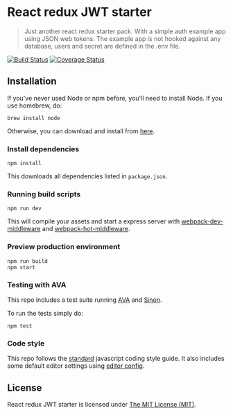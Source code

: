 React redux JWT starter
==================

> Just another react redux starter pack. With a simple auth example app using JSON web tokens.
> The example app is not hooked against any database, users and secret are defined in the .env file.

[![Build Status](https://img.shields.io/travis/magnus-bergman/react-redux-starter/master.svg?style=flat)](https://travis-ci.org/magnus-bergman/react-redux-starter)
[![Coverage Status](https://coveralls.io/repos/github/magnus-bergman/react-redux-starter/badge.svg?branch=master)](https://coveralls.io/github/magnus-bergman/react-redux-starter)

## Installation
If you've never used Node or npm before, you'll need to install Node.
If you use homebrew, do:

```
brew install node
```

Otherwise, you can download and install from [here](http://nodejs.org/download/).

### Install dependencies
```
npm install
```

This downloads all dependencies listed in `package.json`.

### Running build scripts
```
npm run dev
```

This will compile your assets and start a express server with [webpack-dev-middleware](https://github.com/webpack/webpack-dev-middleware) and [webpack-hot-middleware](https://github.com/glenjamin/webpack-hot-middleware).

### Preview production environment
```
npm run build
npm start
```

### Testing with AVA
This repo includes a test suite running [AVA](https://github.com/avajs/ava) and [Sinon](http://sinonjs.org/).

To run the tests simply do:
```
npm test
```

### Code style
This repo follows the [standard](https://github.com/feross/standard) javascript coding style guide. It also includes some default editor settings using [editor config](https://github.com/sindresorhus/editorconfig-sublime).

## License
React redux JWT starter is licensed under [The MIT License (MIT)](LICENSE).
